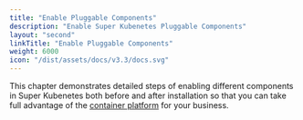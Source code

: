 ```yaml
---
title: "Enable Pluggable Components"
description: "Enable Super Kubenetes Pluggable Components"
layout: "second"
linkTitle: "Enable Pluggable Components"
weight: 6000
icon: "/dist/assets/docs/v3.3/docs.svg"
---
```


This chapter demonstrates detailed steps of enabling different components in Super Kubenetes both before and after installation so that you can take full advantage of the [container platform](https://ai.kuberix.co.kr/) for your business.
